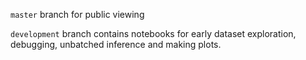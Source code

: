 `master` branch for public viewing

`development` branch contains notebooks for early dataset exploration, debugging, unbatched inference and making plots.